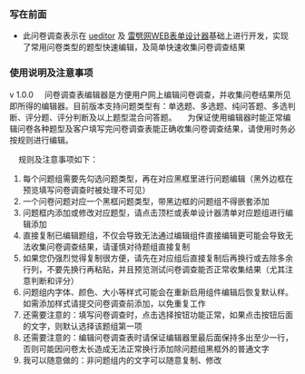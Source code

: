  ### 写在前面
  - 此问卷调查表示在 [ueditor](http://ueditor.baidu.com/website/index.html) 及 [雷劈网WEB表单设计器](http://formdesign.leipi.org/)基础上进行开发，实现了常用问卷类型的题型快速编辑，及简单快速收集问卷调查结果



  ### 使用说明及注意事项
v 1.0.0
&nbsp;&nbsp;&nbsp;&nbsp;问卷调查表编辑器是方便用户网上编辑问卷调查，并收集问卷结果所见即所得的编辑器。目前版本支持问题类型有：单选题、多选题、纯问答题、多选判断、评分题、评分判断及以上题型混合问答题。
&nbsp;&nbsp;&nbsp;&nbsp;为保证使用编辑器时能正常编辑问卷各种题型及客户填写完问卷调查表能正确收集问卷调查结果，请使用时务必按规则进行编辑。

&nbsp;&nbsp;&nbsp;&nbsp;规则及注意事项如下：          
1. 每个问题组需要先勾选问题类型，再在对应黑框里进行问题编辑（黑外边框在预览填写问卷调查时被处理不可见）
1. 一个问卷问题对应一个黑框问题类型，带黑边框的问题组不得嵌套添加
1. 问题框内添加或修改对应题型，请点击顶栏或表单设计器清单对应题组进行编辑添加
1. 直接复制已编辑题组，不仅会导致无法通过编辑组件直接编辑更可能会导致无法收集问卷调查结果，请谨慎对待题组直接复制
1. 如果您仍强烈觉得复制很方便，请先在对应组后直接复制后再换行或去除多余行列，不要先换行再粘贴，并且预览测试问卷调查能否正常收集结果（尤其注意判断和评分）
1. 问题组内字体、颜色、大小等样式可能会在重新启用组件编辑后恢复默认样。如需添加样式请提交问卷调查前添加，以免重复工作
1. 还需要注意的：填写问卷调查时，点击选择按钮功能正常，如果点击按钮后面的文字，则默认选择该题组第一项
1. 还需要注意的：编辑问卷调查表时请保证编辑器里最后面保持多出至少一行，否则可能因问卷太长造成无法正常换行添加除问题组黑框外的普通文字
1. 我可以随意做的：非问题组内的文字可以随意复制、修改
         